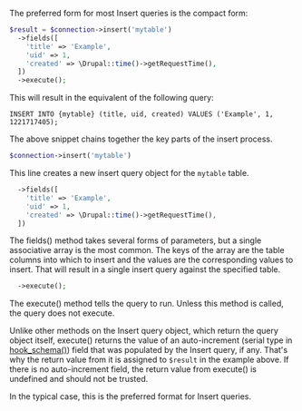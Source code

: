 The preferred form for most Insert queries is the compact form:

```php
$result = $connection->insert('mytable')
  ->fields([
    'title' => 'Example',
    'uid' => 1,
    'created' => \Drupal::time()->getRequestTime(),
  ])
  ->execute();

```

This will result in the equivalent of the following query:

`INSERT INTO {mytable} (title, uid, created) VALUES ('Example', 1, 1221717405);`

The above snippet chains together the key parts of the insert process.

```php
$connection->insert('mytable')

```

This line creates a new insert query object for the `mytable` table.

```php
  ->fields([
    'title' => 'Example',
    'uid' => 1,
    'created' => \Drupal::time()->getRequestTime(),
  ])

```

The fields() method takes several forms of parameters, but a single associative array is the most common. The keys of the array are the table columns into which to insert and the values are the corresponding values to insert. That will result in a single insert query against the specified table.

```php
  ->execute();

```

The execute() method tells the query to run. Unless this method is called, the query does not execute.

Unlike other methods on the Insert query object, which return the query object itself, execute() returns the value of an auto-increment (serial type in [hook\_schema()](http://api.drupal.org/api/drupal/modules%21system%21system.api.php/function/hook%5Fschema/7)) field that was populated by the Insert query, if any. That's why the return value from it is assigned to `$result` in the example above. If there is no auto-increment field, the return value from execute() is undefined and should not be trusted.

In the typical case, this is the preferred format for Insert queries.